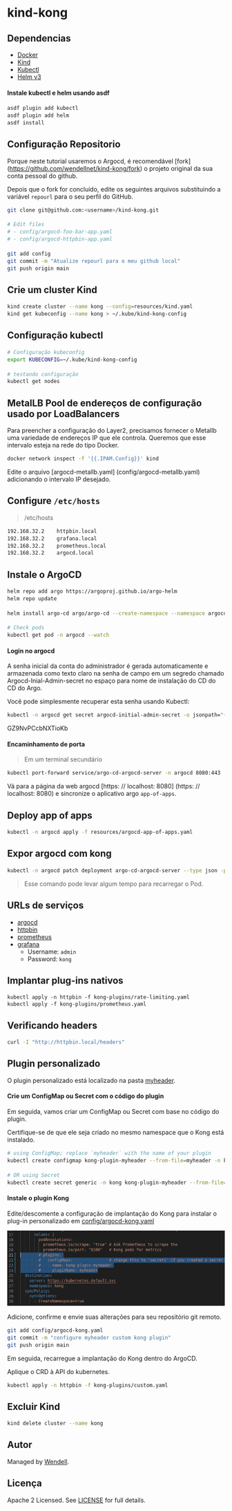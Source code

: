 # kind-kong

## Dependencias

- [Docker](https://docs.docker.com/engine/install/)
- [Kind](https://kind.sigs.k8s.io/docs/user/quick-start/#installation)
- [Kubectl](https://kubernetes.io/docs/tasks/tools/)
- [Helm v3](https://helm.sh/docs/intro/install/)


#### Instale kubectl e helm usando asdf

```bash
asdf plugin add kubectl
asdf plugin add helm
asdf install
```

## Configuração Repositorio

Porque neste tutorial usaremos o Argocd, é recomendável [fork] (https://github.com/wendellnet/kind-kong/fork) o projeto original da sua conta pessoal do github.

Depois que o fork for concluído, edite os seguintes arquivos substituindo a variável `repourl` para o seu perfil do GitHub.

```bash
git clone git@github.com:<username>/kind-kong.git

# Edit files
# - config/argocd-foo-bar-app.yaml
# - config/argocd-httpbin-app.yaml

git add config
git commit -m "Atualize repourl para o meu github local"
git push origin main
```

## Crie um cluster Kind

```bash
kind create cluster --name kong --config=resources/kind.yaml
kind get kubeconfig --name kong > ~/.kube/kind-kong-config
```

## Configuração kubectl

```bash
# Configuração kubeconfig
export KUBECONFIG=~/.kube/kind-kong-config

# testando configuração
kubectl get nodes
```

## MetalLB Pool de endereços de configuração usado por LoadBalancers

Para preencher a configuração do Layer2, precisamos fornecer o Metallb uma variedade de endereços IP que ele controla.
Queremos que esse intervalo esteja na rede do tipo Docker.

```bash
docker network inspect -f '{{.IPAM.Config}}' kind
```

Edite o arquivo [argocd-metallb.yaml] (config/argocd-metallb.yaml) adicionando o intervalo IP desejado.


## Configure `/etc/hosts`

> /etc/hosts
```bash
192.168.32.2	httpbin.local
192.168.32.2	grafana.local
192.168.32.2	prometheus.local
192.168.32.2	argocd.local
```

## Instale o ArgoCD

```bash
helm repo add argo https://argoproj.github.io/argo-helm
helm repo update

helm install argo-cd argo/argo-cd --create-namespace --namespace argocd --version 4.5.7 --values resources/argocd-values.yaml

# Check pods
kubectl get pod -n argocd --watch
```

#### Login no argocd

A senha inicial da conta do administrador é gerada automaticamente e armazenada como texto claro na senha de campo em um segredo chamado Argocd-Inial-Admin-secret no espaço para nome de instalação do CD do CD do Argo.

Você pode simplesmente recuperar esta senha usando Kubectl:

```bash
kubectl -n argocd get secret argocd-initial-admin-secret -o jsonpath="{.data.password}" | base64 -d; echo
```
GZ9NvPCcbNXTioKb

#### Encaminhamento de porta

> Em um terminal secundário

```bash
kubectl port-forward service/argo-cd-argocd-server -n argocd 8080:443
```

Vá para a página da web argocd [https: // localhost: 8080] (https: // localhost: 8080) e sincronize o aplicativo argo `app-of-apps`.

## Deploy app of apps

```bash
kubectl -n argocd apply -f resources/argocd-app-of-apps.yaml
```

## Expor argocd com kong

```bash
kubectl -n argocd patch deployment argo-cd-argocd-server --type json -p='[ { "op": "replace", "path":"/spec/template/spec/containers/0/command","value": ["argocd-server","--staticassets","/shared/app","--repo-server","argo-cd-argocd-repo-server:8081","--dex-server","http://argo-cd-argocd-dex-server:5556","--logformat","text","--loglevel","info","--redis","argo-cd-argocd-redis:6379","--insecure"] }]'
```

> Esse comando pode levar algum tempo para recarregar o Pod.

## URLs de serviços

- [argocd](https://argocd.local)
- [httpbin](https://httpbin.local)
- [prometheus](https://prometheus.local)
- [grafana](https://grafana.local)
    - Username: `admin`
    - Password: `kong`

## Implantar plug-ins nativos

```
kubectl apply -n httpbin -f kong-plugins/rate-limiting.yaml
kubectl apply -f kong-plugins/prometheus.yaml
```

## Verificando headers

```bash
curl -I "http://httpbin.local/headers"
```

## Plugin personalizado

O plugin personalizado está localizado na pasta [myheader](myheader).

#### Crie um ConfigMap ou Secret com o código do plugin

Em seguida, vamos criar um ConfigMap ou Secret com base no código do plugin.

Certifique-se de que ele seja criado no mesmo namespace que o Kong está instalado.

```bash
# using ConfigMap; replace `myheader` with the name of your plugin
kubectl create configmap kong-plugin-myheader --from-file=myheader -n kong

# OR using Secret
kubectl create secret generic -n kong kong-plugin-myheader --from-file=myheader
```

#### Instale o plugin Kong

Edite/descomente a configuração de implantação do Kong para instalar o plug-in personalizado em [config/argocd-kong.yaml](config/argocd-kong.yaml)

![kong-custom-plugin-install](images/kong-custom-plugin-install.png)

Adicione, confirme e envie suas alterações para seu repositório git remoto.
```bash
git add config/argocd-kong.yaml
git commit -m "configure myheader custom kong plugin"
git push origin main
```

Em seguida, recarregue a implantação do Kong dentro do ArgoCD.

Aplique o CRD à API do kubernetes.
```bash
kubectl apply -n httpbin -f kong-plugins/custom.yaml
```

## Excluir Kind

```bash
kind delete cluster --name kong
```

## Autor

Managed by [Wendell](https://github.com/wendellnet).

## Licença

Apache 2 Licensed. See [LICENSE](https://github.com/wendellnet/kind-kong/blob/master/LICENSE) for full details.